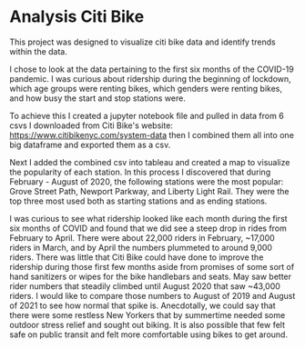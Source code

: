 # Analysis Citi Bike

This project was designed to visualize citi bike data and identify trends within the data.

I chose to look at the data pertaining to the first six months of the COVID-19 pandemic. I was curious about ridership during the beginning of lockdown, which age groups were renting bikes, which genders were renting bikes, and how busy the start and stop stations were. 

To achieve this I created a jupyter notebook file and pulled in data from 6 csvs I downloaded from Citi Bike's website: https://www.citibikenyc.com/system-data then I combined them all into one big dataframe and exported them as a csv. 

Next I added the combined csv into tableau and created a map to visualize the popularity of each station. In this process I discovered that during February - August of 2020, the following stations were the most popular: Grove Street Path, Newport Parkway, and Liberty Light Rail. They were the top three most used both as starting stations and as ending stations. 

I was curious to see what ridership looked like each month during the first six months of COVID and found that we did see a steep drop in rides from February to April. There were about 22,000 riders in February, ~17,000 riders in March, and by April the numbers plummeted to around 9,000 riders. There was little that Citi Bike could have done to improve the ridership during those first few months aside from promises of some sort of hand sanitizers or wipes for the bike handlebars and seats. May saw better rider numbers that steadily climbed until August 2020 that saw ~43,000 riders. I would like to compare those numbers to August of 2019 and August of 2021 to see how normal that spike is. Anecdotally, we could say that there were some restless New Yorkers that by summertime needed some outdoor stress relief and sought out biking. It is also possible that few felt safe on public transit and felt more comfortable using bikes to get around.
